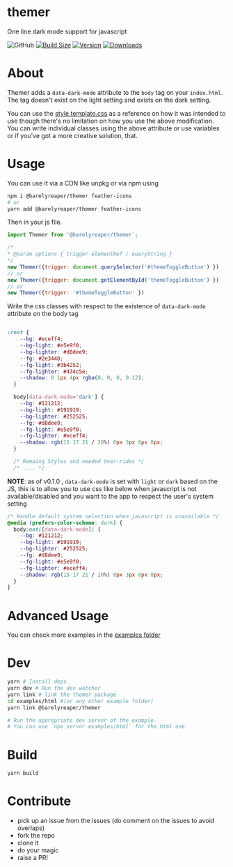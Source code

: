 # themer
One line dark mode support for javascript


 <p>
 <img alt="GitHub" src="https://img.shields.io/github/license/barelyhuman/themer?logoColor=000&colorA=000000&colorB=000000">
<a href="https://bundlephobia.com/result?p=@barelyreaper/themer"><img src="https://img.shields.io/bundlephobia/minzip/@barelyreaper/themer?label=bundle%20size&amp;style=flat&amp;colorA=000000&amp;colorB=000000" alt="Build Size"></a>
 <a href="https://www.npmjs.com/package/@barelyreaper/themer"><img src="https://img.shields.io/npm/v/@barelyreaper/themer?style=flat&amp;colorA=000000&amp;colorB=000000" alt="Version"></a>
 <a href="https://www.npmjs.com/package/@barelyreaper/themer"><img src="https://img.shields.io/npm/dt/@barelyreaper/themer.svg?style=flat&amp;colorA=000000&amp;colorB=000000" alt="Downloads"></a>
 </p>



# About
Themer adds a `data-dark-mode` attribute to the `body` tag on your `index.html`.
The tag doesn't exist on the light setting and exists on the dark setting.

You can use the [style.template.css](/style.template.css) as a reference on how it was intended to use though there's no limitation on how you use the above modification. You can write individual classes using the above attribute or use variables or if you've got a more creative solution, that.

# Usage
You can use it via a CDN like unpkg or via npm using

```sh
npm i @barelyreaper/themer feather-icons
# or
yarn add @barelyreaper/themer feather-icons
```

Then in your js file.

```js
import Themer from '@barelyreaper/themer`;

/*
* @param options { trigger elementRef / queryString }
*/
new Themer({trigger: document.querySelector('#themeToggleButton') })
// or
new Themer({trigger: document.getElementById('themeToggleButton') })
// or
new Themer({trigger: '#themeToggleButton' })
```

Write the css classes with respect to the existence of `data-dark-mode` attribute on the body tag

```css

:root {
    --bg: #eceff4;
    --bg-light: #e5e9f0;
    --bg-lighter: #d8dee9;
    --fg: #2e3440;
    --fg-light: #3b4252;
    --fg-lighter: #434c5e;
    --shadow: 0 1px 4px rgba(0, 0, 0, 0.12);
  }

  body[data-dark-mode='dark'] {
    --bg: #121212;
    --bg-light: #191919;
    --bg-lighter: #252525;
    --fg: #d8dee9;
    --fg-light: #e5e9f0;
    --fg-lighter: #eceff4;
    --shadow: rgb(15 17 21 / 20%) 0px 3px 6px 0px;
  }

  /* Remaing Styles and needed Over-rides */
  /* .... */

```

**NOTE**: as of v0.1.0 , `data-dark-mode` is set with `light` or `dark` based on the JS, this is to allow you to use css like below when javascript is not available/disabled and you want to the app to respect the user's system setting

```css
/* Handle default system selection when javascript is unavailable */
@media (prefers-color-scheme: dark) {
  body:not([data-dark-mode]) {
    --bg: #121212;
    --bg-light: #191919;
    --bg-lighter: #252525;
    --fg: #d8dee9;
    --fg-light: #e5e9f0;
    --fg-lighter: #eceff4;
    --shadow: rgb(15 17 21 / 20%) 0px 3px 6px 0px;
  }
}
```

# Advanced Usage

You can check more examples in the [examples folder](/examples)

# Dev 
```sh
yarn # Install deps
yarn dev # Run the dev watcher
yarn link # link the themer package
cd examples/html #(or any other example folder)
yarn link @barelyreaper/themer

# Run the appropriate dev server of the example. 
# You can use `npx servor examples/html` for the html one

```

# Build 
```sh
yarn build
```

# Contribute 
- pick up an issue from the issues (do comment on the issues to avoid overlaps)
- fork the repo
- clone it
- do your magic 
- raise a PR!




